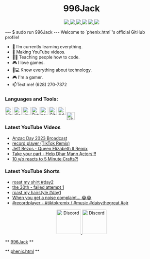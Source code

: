 <h1 align="center">996Jack</h1>
<p align="center">
    <a href="LICENSE">
        <img src="https://img.shields.io/github/license/GHPhenixH/GHPhenixH?label=License">
    </a>
    <a href="https://github.com/GHPhenixH/GHPhenixH/releases/latest">
        <img src="https://img.shields.io/github/v/release/GHPhenixH/GHPhenixH?label=Latest%20Version">
    </a>
    <a href="https://github.com/GHPhenixH/GHPhenixH/commit/main">
        <img src="https://img.shields.io/github/last-commit/GHPhenixH/GHPhenixH?label=Last%20Update">
    </a>
    <img src="https://img.shields.io/github/languages/code-size/GHPhenixH/GHPhenixH?label=Size">
    <a href="https://github.com/GHPhenixH/GHPhenixH/issues">
        <img src="https://img.shields.io/github/issues/GHPhenixH/GHPhenixH?label=Issues">
    </a>
    <a href="https://github.com/996Jack/">
        <img src="https://komarev.com/ghpvc/?username=996Jack&color=red" />
    </a> 
</p>
---
$ sudo run 996Jack
---
Welcome to `phenix.html`'s official GitHub profile!

- 🌱 I’m currently learning everything.
- 💎 Making YouTube videos.
- 👩‍💻 Teaching people how to code.
- 🎮 I love games.
- 📱💻 Know everything about technology.
- 🎮 I'm a gamer.
- 📫Text me! (628) 270-7372

### Languages and Tools:

<img align="left" alt="Visual Studio Code" width="26px" src="https://i.imgur.com/LwSdAlE.png" />
<img align="left" alt="discord.js" width="26px" src="https://i.imgur.com/SI1DZf3.png" />
<img align="left" alt="JavaScript" width="26px" src="https://i.imgur.com/3u1wzwE.png" />
<img align="left" alt="Python" width="26px" src="https://i.imgur.com/4pIzF9V.png" />
<img align="left" alt="node.js" width="26px" src="https://i.imgur.com/tYLFZBh.png" /> 
<img align="left" alt="GitHub" width="26px" src="https://i.imgur.com/J6LeoUb.png" />
<img align="left" alt="Adobe Photoshop" width="26px" src="https://i.imgur.com/OC1RcS5.jpg" /> <br />
<img align="left" alt="HTML" width="26px" src="https://ih1.redbubble.net/image.542873620.9580/st,small,845x845-pad,1000x1000,f8f8f8.u2.jpg" /> <br />
<!-- img align="left" alt="firebase" width="26px" src="" /> 
<!-- img align="left" alt="photoshop" width="26px" src="" /> <br /> -->

### Latest YouTube Videos
<!-- YOUTUBE:START -->
- [Anzac Day 2023 Broadcast](https://www.youtube.com/watch?v=vjGz9wTpd9U)
- [record player &lpar;TikTok Remix&rpar;](https://www.youtube.com/watch?v=l-fBwyeV0iE)
- [Jeff Bezos - Queen Elizabeth II Remix](https://www.youtube.com/watch?v=swq8xS7M7iw)
- [Take your part - Help Dhar Mann Actors!!!](https://www.youtube.com/watch?v=Rh7FR492E7Y)
- [10 y/o reacts to 5 Minute Crafts?!](https://www.youtube.com/watch?v=Ok9iFcbXq2c)
<!-- YOUTUBE:END -->

### Latest YouTube Shorts
<!-- YTSHORTS:START -->
- [roast my shirt #day2](https://www.youtube.com/watch?v=lE9SjXxzJxY)
- [the 30th - failed attempt 1](https://www.youtube.com/watch?v=KkaBEyibNVw)
- [roast my hairstyle #day1](https://www.youtube.com/watch?v=pHS7Z7Vsgh0)
- [When you get a noise complaint... 😂😂](https://www.youtube.com/watch?v=FR_Jo8EPj90)
- [#recordplayer - #tiktokremix / #music #daisythegreat #ajr](https://www.youtube.com/watch?v=f5eIZtGKOBo)
<!-- YTSHORTS:END -->

<p align="center">
<a href="https://discord.io/PhenixH">
    <img src="https://user-images.githubusercontent.com/59381835/92191514-d649ad80-ee18-11ea-9bc4-e95c7a122a99.png" alt="Discord" width="80"/>
  </a>
<a href="https://www.youtube.com/channel/UCHVAca-OHLlmf9GqFM3vBwQ">
    <img src="https://user-images.githubusercontent.com/59381835/92191346-676c5480-ee18-11ea-8240-e416eb1a5b5d.png" alt="Discord" width="80"/>
  </a>
</p>

** [996Jack](https://github.com/996Jack) **

** [phenix.html](https://www.youtube.com/channel/UCHVAca-OHLlmf9GqFM3vBwQ) **
